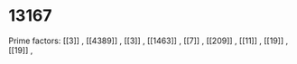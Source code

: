 # 13167

Prime factors: [[3]] , [[4389]] , [[3]] , [[1463]] , [[7]] , [[209]] , [[11]] , [[19]] , [[19]] , 